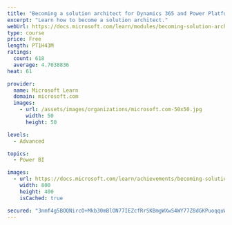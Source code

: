 ```yaml
---
title: "Becoming a solution architect for Dynamics 365 and Power Platform"
excerpt: "Learn how to become a solution architect."
webUrl: https://docs.microsoft.com/learn/modules/becoming-solution-architect/
type: course
price: Free
length: PT1H43M
ratings:
  count: 618
  average: 4.7038836
heat: 61

provider:
  name: Microsoft Learn
  domain: microsoft.com
  images:
    - url: /assets/images/organizations/microsoft.com-50x50.jpg
      width: 50
      height: 50

levels:
  - Advanced

topics:
  - Power BI

images:
  - url: https://docs.microsoft.com/learn/achievements/becoming-solution-architect-social.png
    width: 800
    height: 400
    isCached: true

secured: "3nmf4g5BOQNircO+Mkb30mBlON77IEZcfRrSKBmgWXwS4WY77Z8dGKPuoqquW4O8820+y3ajdgYVBcj2brNqyZmSSl60yaxgR7LSzziXWB12+3BMHlUIxfbF63SmrUCpmTmi4mlKywnkq1k3NRclOf9ecvv7MIJAvl3JF7huQffeOJmQFhE9G+VBFDb5kbUEOL+ZcitZrlUW32bpEwnev1rI9sCNzivLDFXHwREmq98W8QlTTejsEA9XjSUeR56zuLY9VjMDq+8ZBsEAyyaOIm+q+HQhNZ2TCQ4DHA7Zv/E0Bfq2DVs3c+agY9LxcNaicC12YrabNEBxX5FYTP9zbYnlKjAIhspYMiNPBVprPdCn0+yMwTVqzoyn4at/MYnIaFygS0RlWnFxecfACFxouBSCEhqUGOHDSxGXl3kFMOI=;9AdHTNOkTeeTLLCyQXGxoQ=="
---
```


